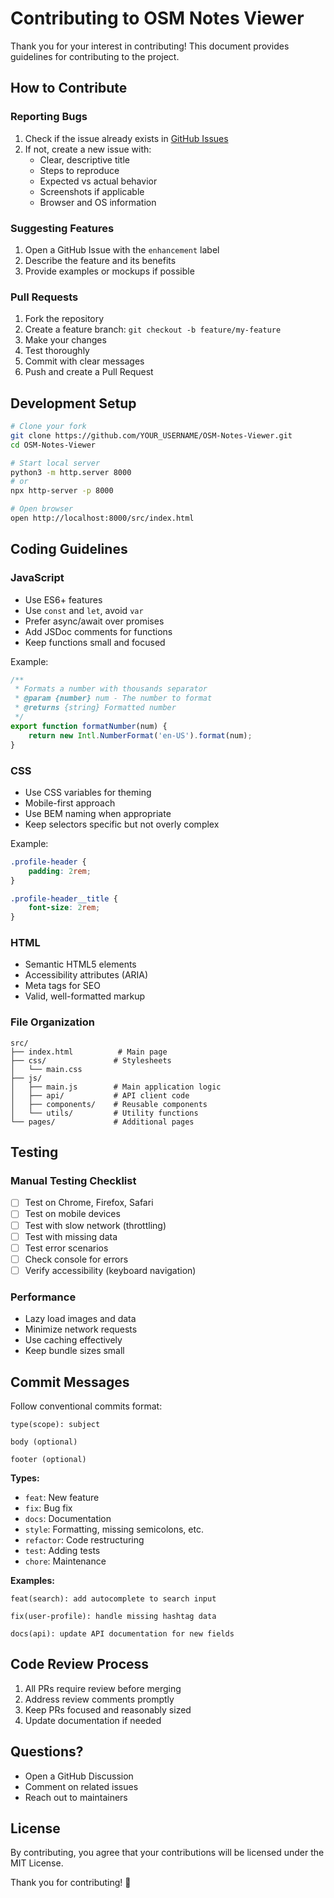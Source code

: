 # Contributing to OSM Notes Viewer

Thank you for your interest in contributing! This document provides guidelines for contributing to the project.

## How to Contribute

### Reporting Bugs

1. Check if the issue already exists in [GitHub Issues](https://github.com/OSMLatam/OSM-Notes-Viewer/issues)
2. If not, create a new issue with:
   - Clear, descriptive title
   - Steps to reproduce
   - Expected vs actual behavior
   - Screenshots if applicable
   - Browser and OS information

### Suggesting Features

1. Open a GitHub Issue with the `enhancement` label
2. Describe the feature and its benefits
3. Provide examples or mockups if possible

### Pull Requests

1. Fork the repository
2. Create a feature branch: `git checkout -b feature/my-feature`
3. Make your changes
4. Test thoroughly
5. Commit with clear messages
6. Push and create a Pull Request

## Development Setup

```bash
# Clone your fork
git clone https://github.com/YOUR_USERNAME/OSM-Notes-Viewer.git
cd OSM-Notes-Viewer

# Start local server
python3 -m http.server 8000
# or
npx http-server -p 8000

# Open browser
open http://localhost:8000/src/index.html
```

## Coding Guidelines

### JavaScript

- Use ES6+ features
- Use `const` and `let`, avoid `var`
- Prefer async/await over promises
- Add JSDoc comments for functions
- Keep functions small and focused

Example:
```javascript
/**
 * Formats a number with thousands separator
 * @param {number} num - The number to format
 * @returns {string} Formatted number
 */
export function formatNumber(num) {
    return new Intl.NumberFormat('en-US').format(num);
}
```

### CSS

- Use CSS variables for theming
- Mobile-first approach
- Use BEM naming when appropriate
- Keep selectors specific but not overly complex

Example:
```css
.profile-header {
    padding: 2rem;
}

.profile-header__title {
    font-size: 2rem;
}
```

### HTML

- Semantic HTML5 elements
- Accessibility attributes (ARIA)
- Meta tags for SEO
- Valid, well-formatted markup

### File Organization

```
src/
├── index.html          # Main page
├── css/               # Stylesheets
│   └── main.css
├── js/
│   ├── main.js        # Main application logic
│   ├── api/           # API client code
│   ├── components/    # Reusable components
│   └── utils/         # Utility functions
└── pages/             # Additional pages
```

## Testing

### Manual Testing Checklist

- [ ] Test on Chrome, Firefox, Safari
- [ ] Test on mobile devices
- [ ] Test with slow network (throttling)
- [ ] Test with missing data
- [ ] Test error scenarios
- [ ] Check console for errors
- [ ] Verify accessibility (keyboard navigation)

### Performance

- Lazy load images and data
- Minimize network requests
- Use caching effectively
- Keep bundle sizes small

## Commit Messages

Follow conventional commits format:

```
type(scope): subject

body (optional)

footer (optional)
```

**Types:**
- `feat`: New feature
- `fix`: Bug fix
- `docs`: Documentation
- `style`: Formatting, missing semicolons, etc.
- `refactor`: Code restructuring
- `test`: Adding tests
- `chore`: Maintenance

**Examples:**
```
feat(search): add autocomplete to search input

fix(user-profile): handle missing hashtag data

docs(api): update API documentation for new fields
```

## Code Review Process

1. All PRs require review before merging
2. Address review comments promptly
3. Keep PRs focused and reasonably sized
4. Update documentation if needed

## Questions?

- Open a GitHub Discussion
- Comment on related issues
- Reach out to maintainers

## License

By contributing, you agree that your contributions will be licensed under the MIT License.

Thank you for contributing! 🎉



